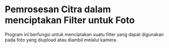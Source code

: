 # Pemrosesan Citra dalam menciptakan Filter untuk Foto
Program ini berfungsi untuk menciptakan suatu filter yang dapat digunakan pada foto yang diupload atau diambil melalui kamera.
